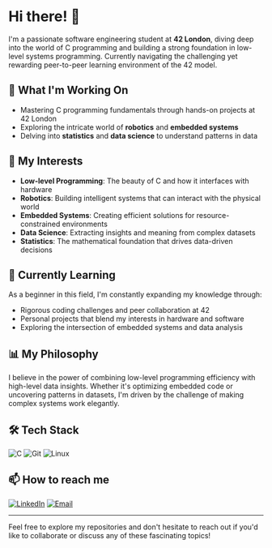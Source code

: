 # Hi there! 👋

I'm a passionate software engineering student at **42 London**, diving deep into the world of C programming and building a strong foundation in low-level systems programming. Currently navigating the challenging yet rewarding peer-to-peer learning environment of the 42 model.

## 🔧 What I'm Working On
- Mastering C programming fundamentals through hands-on projects at 42 London
- Exploring the intricate world of **robotics** and **embedded systems**
- Delving into **statistics** and **data science** to understand patterns in data

## 🎯 My Interests
- **Low-level Programming**: The beauty of C and how it interfaces with hardware
- **Robotics**: Building intelligent systems that can interact with the physical world
- **Embedded Systems**: Creating efficient solutions for resource-constrained environments
- **Data Science**: Extracting insights and meaning from complex datasets
- **Statistics**: The mathematical foundation that drives data-driven decisions

## 🌱 Currently Learning
As a beginner in this field, I'm constantly expanding my knowledge through:
- Rigorous coding challenges and peer collaboration at 42
- Personal projects that blend my interests in hardware and software
- Exploring the intersection of embedded systems and data analysis

## 📊 My Philosophy
I believe in the power of combining low-level programming efficiency with high-level data insights. Whether it's optimizing embedded code or uncovering patterns in datasets, I'm driven by the challenge of making complex systems work elegantly.

## 🛠️ Tech Stack
![C](https://img.shields.io/badge/C-00599C?style=for-the-badge&logo=c&logoColor=white)
![Git](https://img.shields.io/badge/Git-F05032?style=for-the-badge&logo=git&logoColor=white)
![Linux](https://img.shields.io/badge/Linux-FCC624?style=for-the-badge&logo=linux&logoColor=black)

## 📫 How to reach me
[![LinkedIn](https://img.shields.io/badge/LinkedIn-0077B5?style=for-the-badge&logo=linkedin&logoColor=white)](https://www.linkedin.com/in/ionut-alexandru-tanvuia-83033b264/)
[![Email](https://img.shields.io/badge/Email-D14836?style=for-the-badge&logo=gmail&logoColor=white)](mailto:ionut.a.tanvuia@gmail.com)

---

Feel free to explore my repositories and don't hesitate to reach out if you'd like to collaborate or discuss any of these fascinating topics!

